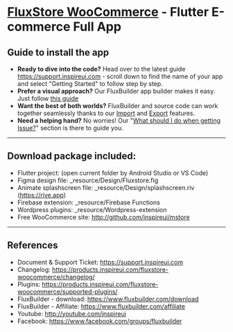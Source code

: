 # [FluxStore WooCommerce](https://1.envato.market/QL4d9) - Flutter E-commerce Full App

## Guide to install the app
- **Ready to dive into the code?** Head over to the latest guide https://support.inspireui.com - scroll down to find the name of your app and select "Getting Started" to follow step by step.
- **Prefer a visual approach?** Our FluxBuilder app builder makes it easy. Just follow [this guide](https://support.inspireui.com/help-center/articles/35/36/236/activate-fluxstore-on-fluxbuilder-%F0%9F%92%A5)
- **Want the best of both worlds?** FluxBuilder and source code can work together seamlessly thanks to our [Import](https://support.inspireui.com/help-center/articles/15/16/144/import) and [Export](https://support.inspireui.com/help-center/articles/15/16/4/export) features.
- **Need a helping hand?** No worries! Our "[What should I do when getting Issue?](https://1.envato.market/rMkXB)" section is there to guide you.

---

## Download package included:
- Flutter project: (open current folder by Android Studio or VS Code)
- Figma design file: _resource/Design/Fluxstore.fig
- Animate splashscreen file: _resource/Design/splashscreen.riv (https://rive.app)
- Firebase extension: _resource/Firebase Functions
- Wordpress plugins: _resource/Wordpress-extension
- Free WooCommerce site: http://github.com/inspireui/mstore

---

## References 
- Document & Support Ticket: https://support.inspireui.com
- Changelog: https://products.inspireui.com/fluxstore-woocommerce/changelog/
- Plugins: https://products.inspireui.com/fluxstore-woocommerce/supported-plugins/
- FluxBuilder - download: https://www.fluxbuilder.com/download
- FluxBuilder - Affiliate: https://www.fluxbuilder.com/affiliate
- Youtube: http://youtube.com/inspireui
- Facebook: https://www.facebook.com/groups/fluxbuilder
